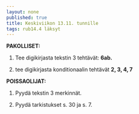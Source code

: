 ```yaml
---
layout: none
published: true
title: Keskiviikon 13.11. tunnille
tags: rub14.4 läksyt
---
```

**PAKOLLISET:**

1. Tee digikirjasta tekstin 3 tehtävät: **6ab.**

2. tee digikirjasta konditionaalin tehtävät **2, 3, 4, 7**

**POISSAOLIJAT:**

1. Pyydä tekstin 3 merkinnät.

2. Pyydä tarkistukset s. 30 ja s. 7.
